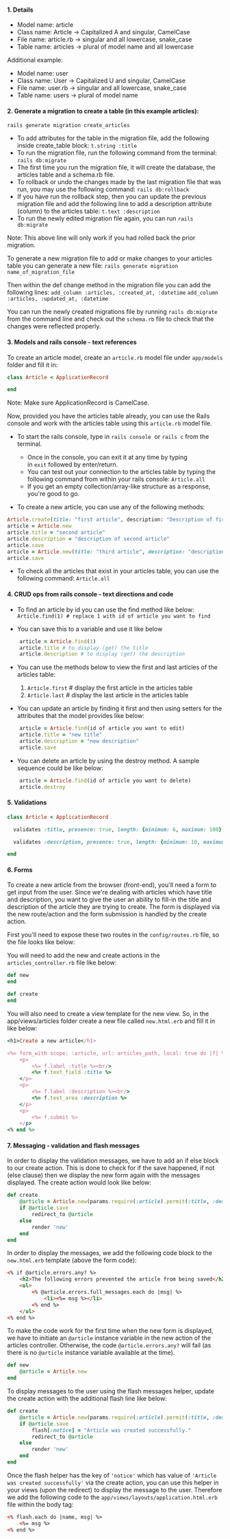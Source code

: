 #### 1. Details
- Model name: article
- Class name: Article -> Capitalized A and singular, CamelCase
- File name: article.rb -> singular and all lowercase, snake_case
- Table name: articles -> plural of model name and all lowercase

Additional example:
- Model name: user
- Class name: User -> Capitalized U and singular, CamelCase
- File name: user.rb -> singular and all lowercase, snake_case
- Table name: users -> plural of model name

#### 2. Generate a migration to create a table (in this example articles):
```rails generate migration create_articles```

- To add attributes for the table in the migration file, add the following inside create_table block:
	`t.string :title`
- To run the migration file, run the following command from the terminal:
	`rails db:migrate`
- The first time you run the migration file, it will create the database, the articles table and a schema.rb file.
- To rollback or undo the changes made by the last migration file that was run, you may use the following command:
	`rails db:rollback`
- If you have run the rollback step, then you can update the previous migration file and add the following line to add a description attribute (column) to the articles table:
	```t.text :description```
- To run the newly edited migration file again, you can run `rails db:migrate`

Note: This above line will only work if you had rolled back the prior migration.

To generate a new migration file to add or make changes to your articles table you can generate a new file:
`rails generate migration name_of_migration_file`

Then within the def change method in the migration file you can add the following lines:
`add_column :articles, :created_at, :datetime`
`add_column :articles, :updated_at, :datetime`

You can run the newly created migrations file by running `rails db:migrate` from the command line and check out the `schema.rb` file to check that the changes were reflected properly.
#### 3. Models and rails console - text references
To create an article model, create an `article.rb` model file under `app/models` folder and fill it in:
```ruby
class Article < ApplicationRecord

end
```

Note: Make sure ApplicationRecord is CamelCase.

Now, provided you have the articles table already, you can use the Rails console and work with the articles table using this `article.rb` model file.

- To start the rails console, type in `rails console`  or `rails c` from the terminal.
	- Once in the console, you can exit it at any time by typing in `exit` followed by enter/return.
	- You can test out your connection to the articles table by typing the following command from within your rails console:
		`Article.all`
	- If you get an empty collection/array-like structure as a response, you're good to go.

- To create a new article, you can use any of the following methods:
```ruby
Article.create(title: "first article", description: "Description of first article") # make sure Article is capitalized if using this method
article = Article.new
article.title = "second article"
article.description = "description of second article"
article.save
article = Article.new(title: "third article", description: "description of third article")
article.save
```
- To check all the articles that exist in your articles table, you can use the following command:
	`Article.all`
#### 4. CRUD ops from rails console - text directions and code

- To find an article by id you can use the find method like below:
	`Article.find(1) # replace 1 with id of article you want to find`

- You can save this to a variable and use it like below

```ruby
	article = Article.find(1)
	article.title # to display (get) the title
	article.description # to display (get) the description
```

- You can use the methods below to view the first and last articles of the articles table:

	1. `Article.first` # display the first article in the articles table
	2. `Article.last` # display the last article in the articles table

- You can update an article by finding it first and then using setters for the attributes that the model provides like below:
```ruby
	article = Article.find(id of article you want to edit)
	article.title = "new title"
	article.description = "new description"
	article.save
```

- You can delete an article by using the destroy method. A sample sequence could be like below:
```ruby
	article = Article.find(id of article you want to delete)
	article.destroy
```

#### 5. Validations

```ruby
class Article < ApplicationRecord

  validates :title, presence: true, length: {minimum: 6, maximum: 100}

  validates :description, presence: true, length: {minimum: 10, maximum: 300}

end
```
#### 6. Forms
To create a new article from the browser (front-end), you'll need a form to get input from the user. Since we're dealing with articles which have title and description, you want to give the user an ability to fill-in the title and description of the article they are trying to create. The form is displayed via the new route/action and the form submission is handled by the create action.

First you'll need to expose these two routes in the `config/routes.rb` file, so the file looks like below:

You will need to add the new and create actions in the `articles_controller.rb` file like below:
```ruby
def new
end

def create 
end  
```
You will also need to create a view template for the new view. So, in the app/views/articles folder create a new file called `new.html.erb` and fill it in like below:
```ruby
<h1>Create a new article</h1>

<%= form_with scope: :article, url: articles_path, local: true do |f| %>
	<p>
		<%= f.label :title %><br/>
		<%= f.text_field :title %>
	</p>
	<p>
		<%= f.label :description %><br/>
		<%= f.text_area :description %>
	</p>
	<p>
		<%= f.submit %>
	</p>
<% end %>
```
#### 7. Messaging - validation and flash messages
In order to display the validation messages, we have to add an if else block to our create action. This is done to check for if the save happened, if not (else clause) then we display the new form again with the messages displayed. The create action would look like below:
```ruby
def create
	@article = Article.new(params.require(:article).permit(:title, :description))
	if @article.save
		redirect_to @article
	else
		render 'new'
	end
end
```
In order to display the messages, we add the following code block to the `new.html.erb` template (above the form code):
```html
<% if @article.errors.any? %>
	<h2>The following errors prevented the article from being saved</h2>
	<ul>
		<% @article.errors.full_messages.each do |msg| %>
			<li><%= msg %></li>
		<% end %>
	</ul>
<% end %>
```
To make the code work for the first time when the new form is displayed, we have to initiate an `@article` instance variable in the new action of the articles controller. Otherwise, the code `@article.errors.any?` will fail (as there is no `@article` instance variable available at the time).
```ruby
def new
	@article = Article.new
end
```
To display messages to the user using the flash messages helper, update the create action with the additional flash line like below:
```ruby
def create
	@article = Article.new(params.require(:article).permit(:title, :description))
	if @article.save
		flash[:notice] = "Article was created successfully."
		redirect_to @article
	else
		render 'new'
	end
end
```
Once the flash helper has the key of `'notice'` which has value of `'Article was created successfully'` via the create action, you can use this helper in your views (upon the redirect) to display the message to the user. Therefore we add the following code to the `app/views/layouts/application.html.erb` file within the body tag:
```html
<% flash.each do |name, msg| %>
	<%= msg %>
<% end %>
```
